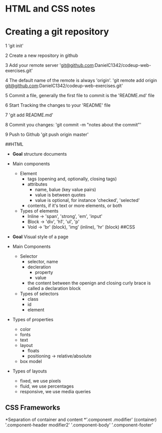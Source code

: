 # HTML and CSS notes

# Creating a git repository

1 'git init'

2 Create a new repository in github

3 Add your remote server 'git@github.com:DanielC1342/codeup-web-exercises.git'

4 The default name of the remote is always 'origin'. 'git remote add origin git@github.com:DanielC1342/codeup-web-exercises.git'

5 Commit a file, generally the first file to commit is the 'README.md' file

6 Start Tracking the changes to your 'README' file

7 'git add README.md'

8 Commit you changes: 'git commit -m "notes about the commit"'

9 Push to Github 'git push origin master'

##HTML
* **Goal** structure documents
* Main components
    - Element
        * tags (opening and, optionally, closing tags)
        * attributes
            - name, balue (key value pairs)
            - value is between quotes
            - value is optional, for instance 'checked', 'selected'
        * contents, if it's text or more elements, or both
    - Types of elements
        * Inline -> 'span', 'strong', 'em', 'input'
        * Block -> 'div', 'h1', 'ul', 'p'
        * Void -> 'br' (block), 'img' (inline), 'hr' (block) 
##CSS

* **Goal** Visual style of a page
* Main Components
    - Selector
        * selector, name
        * decleration
            * property
            * value
        * the content between the openign and closing curly brace is called a declaration block
    - Types of selectors
        * class
        * id
        * element
* Types of properties
    * color
    * fonts
    * text
    * layout
        - floats
        - positioning -> relative/absolute
    * box model
* Types of layouts
    - fixed, we use pixels
    - fluid, we use percentages
    - responsive, we use media queries
## CSS Frameworks

*Separation of container and content
*'.component .modifier' (container)
    '.component-header modifier2'
    '.component-body'
    '.component-footer'
